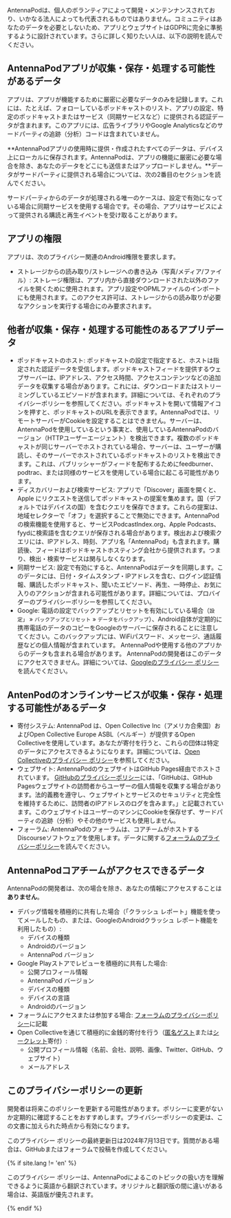 AntennaPodは、個人のボランティアによって開発・メンテンナンスされており、いかなる法人によっても代表されるものではありません。コミュニティはあなたのデータを必要としないため、アプリとウェブサイトはGDPRに完全に準拠するように設計されています。さらに詳しく知りたい人は、以下の説明を読んでください。

## AntennaPodアプリが収集・保存・処理する可能性があるデータ

アプリは、アプリが機能するために厳密に必要なデータのみを記録します。これには、たとえば、フォローしているポッドキャストのリスト、アプリの設定、特定のポッドキャストまたはサービス（同期サービスなど）に提供される認証データが含まれます。このアプリには、広告ライブラリやGoogle Analyticsなどのサードパーティの追跡（分析）コードは含まれていません。

**AntennaPodアプリの使用時に提供・作成されたすべてのデータは、デバイス上にローカルに保存されます。AntennaPodは、アプリの機能に厳密に必要な場合を除き、あなたのデータをどこにも送信またはアップロードしません。**データがサードパーティに提供される場合については、次の2番目のセクションを読んでください。

サードパーティからのデータが処理される唯一のケースは、設定で有効になっている場合に同期サービスを使用する場合です。その場合、アプリはサービスによって提供される購読と再生イベントを受け取ることがあります。

## アプリの権限

アプリは、次のプライバシー関連のAndroid権限を要求します。

- ストレージからの読み取り/ストレージへの書き込み（写真/メディア/ファイル）: ストレージ権限は、アプリ内から直接ダウンロードされた以外のファイルを開くために使用されます。アプリ設定やOPMLファイルのインポートにも使用されます。このアクセス許可は、ストレージからの読み取りが必要なアクションを実行する場合にのみ要求されます。

## 他者が収集・保存・処理する可能性のあるアプリデータ

- ポッドキャストのホスト: ポッドキャストの設定で指定すると、ホストは指定された認証データを受信します。ポッドキャストフィードを提供するウェブサーバーは、IPアドレス、アクセス時間、アクセスコンテンツなどの追加データを収集する場合があります。これには、ダウンロードまたはストリーミングしているエピソードが含まれます。詳細については、それぞれのプライバシーポリシーを参照してください。ポッドキャストを開いて情報アイコンを押すと、ポッドキャストのURLを表示できます。AntennaPodでは、リモートサーバーがCookieを設定することはできません。サーバーは、AntennaPodを使用しているという事実と、使用しているAntennaPodのバージョン（HTTPユーザーエージェント）を検出できます。複数のポッドキャストが同じサーバーでホストされている場合、サーバーは、ユーザーが購読し、そのサーバーでホストされているポッドキャストのリストを検出できます。これは、パブリッシャーがフィードを配布するためにfeedburner、podtrac、または同様のサービスを使用している場合に起こる可能性があります。
- ディスカバリーおよび検索サービス: アプリで「Discover」画面を開くと、Apple にリクエストを送信してポッドキャストの提案を集めます。国（デフォルトではデバイスの国）を含むクエリを保存できます。これらの提案は、地域セレクターで「オフ」を選択することで無効にできます。AntennaPodの検索機能を使用すると、サービスPodcastIndex.org、Apple Podcasts、fyydに検索語を含むクエリが保存される場合があります。検出および検索クエリには、IPアドレス、時刻、アプリ名「AntennaPod」も含まれます。購読後、フィードはポッドキャストホスティング会社から提供されます。つまり、検出・検索サービスは関与しなくなります。
- 同期サービス: 設定で有効にすると、AntennaPodはデータを同期します。このデータには、日付・タイムスタンプ・IPアドレスを含む、ログイン認証情報、購読したポッドキャスト、聞いたエピソード、再生、一時停止、お気に入りのアクションが含まれる可能性があります。詳細については、プロバイダーのプライバシーポリシーを参照してください。
- Google: 電話の設定でバックアップとリセットを有効にしている場合（`設定」` » `バックアップとリセット` » `データをバックアップ`）、Android自体が定期的に携帯電話のデータのコピーをGoogleのサーバーに保存されることに注意してください。このバックアップには、WiFiパスワード、メッセージ、通話履歴などの個人情報が含まれています。 AntennaPodや使用する他のアプリからのデータも含まれる場合があります。 AntennaPodの開発者はこのデータにアクセスできません。詳細については、[Googleのプライバシー ポリシー](https://policies.google.com)を読んでください。

## AntenPodのオンラインサービスが収集・保存・処理する可能性があるデータ

- 寄付システム: AntennaPod は、Open Collective Inc（アメリカ合衆国）およびOpen Collective Europe ASBL（ベルギー）が提供するOpen Collectiveを使用しています。あなたが寄付を行うと、これらの団体は特定のデータにアクセスできるようになります。詳細については、[Open Collectiveのプライバシー ポリシー](https://opencollective.com/privacypolicy)を参照してください。
- ウェブサイト: AntennaPodのウェブサイトはGitHub Pages経由でホストされています。 [GitHubのプライバシーポリシー](https://docs.github.com/en/github/site-policy/github-privacy-statement#github-pages)には、「GitHubは、GitHub Pagesウェブサイトの訪問者からユーザーの個人情報を収集する場合があります。法的義務を遵守し、ウェブサイトとサービスのセキュリティと完全性を維持するために、訪問者のIPアドレスのログを含みます。」と記載されています。このウェブサイトはユーザーのマシンにCookieを保存せず、サードパーティの追跡（分析）やその他のサービスも使用しません。
- フォーラム: AntennaPodのフォーラムは、コアチームがホストするDiscourseソフトウェアを使用します。データに関する[フォーラムのプライバシーポリシー](https://forum.antennapod.org/privacy)を読んでください。

## AntennaPodコアチームがアクセスできるデータ

AntennaPodの開発者は、次の場合を除き、あなたの情報にアクセスすることは**ありません**。

- デバッグ情報を積極的に共有した場合（「クラッシュ レポート」機能を使ってメールしたもの、または、GoogleのAndroidクラッシュ レポート機能を利用したもの）:
   - デバイスの種類
   - Androidのバージョン
   - AntennaPod バージョン
- Google Playストアでレビューを積極的に共有した場合:
   - 公開プロフィール情報
   - AntennaPod バージョン
   - デバイスの種類
   - デバイスの言語
   - Androidのバージョン
- フォーラムにアクセスまたは参加する場合: [フォーラムのプライバシーポリシー](https://forum.antennapod.org/privacy)に記載
- Open Collectiveを通じて積極的に金銭的寄付を行う（[匿名ゲスト](https://docs.opencollective.com/help/financial-contributors/payments#contributing-as-a-guest)または[シークレット](https://docs.opencollective.com/help/financial-contributors/payments#select-a-contributor)寄付）:
   - 公開プロフィール情報（名前、会社、説明、画像、Twitter、GitHub、ウェブサイト）
   - メールアドレス

## このプライバシーポリシーの更新

開発者は将来このポリシーを更新する可能性があります。ポリシーに変更がないか定期的に確認することをおすすめします。プライバシーポリシーの変更は、この文書に加えられた時点から有効になります。

このプライバシー ポリシーの最終更新日は2024年7月13日です。質問がある場合は、GitHubまたはフォーラムで投稿を作成してください。

{% if site.lang != 'en' %}

このプライバシー ポリシーは、AntennaPodによるこのトピックの扱い方を理解できるように英語から翻訳されています。オリジナルと翻訳版の間に違いがある場合は、英語版が優先されます。

{% endif %}
